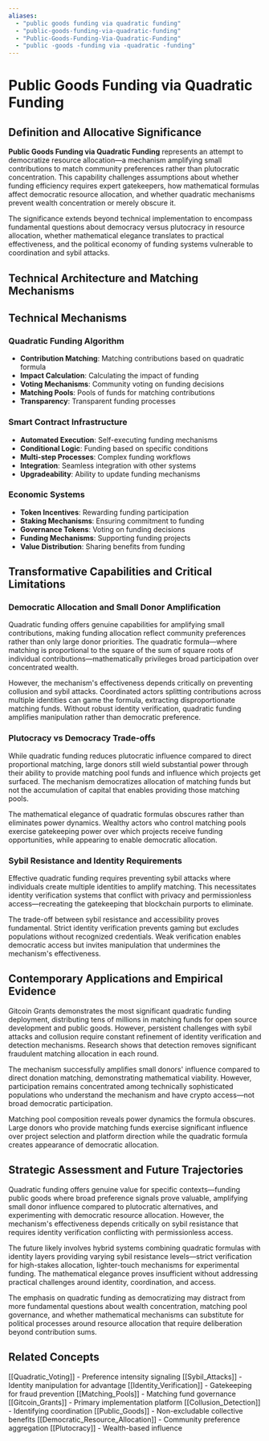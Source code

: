 ```yaml
---
aliases:
  - "public goods funding via quadratic funding"
  - "public-goods-funding-via-quadratic-funding"
  - "Public-Goods-Funding-Via-Quadratic-Funding"
  - "public -goods -funding via -quadratic -funding"
---
```


# Public Goods Funding via Quadratic Funding

## Definition and Allocative Significance

**Public Goods Funding via Quadratic Funding** represents an attempt to democratize resource allocation—a mechanism amplifying small contributions to match community preferences rather than plutocratic concentration. This capability challenges assumptions about whether funding efficiency requires expert gatekeepers, how mathematical formulas affect democratic resource allocation, and whether quadratic mechanisms prevent wealth concentration or merely obscure it.

The significance extends beyond technical implementation to encompass fundamental questions about democracy versus plutocracy in resource allocation, whether mathematical elegance translates to practical effectiveness, and the political economy of funding systems vulnerable to coordination and sybil attacks.

## Technical Architecture and Matching Mechanisms

## Technical Mechanisms

### Quadratic Funding Algorithm
- **Contribution Matching**: Matching contributions based on quadratic formula
- **Impact Calculation**: Calculating the impact of funding
- **Voting Mechanisms**: Community voting on funding decisions
- **Matching Pools**: Pools of funds for matching contributions
- **Transparency**: Transparent funding processes

### Smart Contract Infrastructure
- **Automated Execution**: Self-executing funding mechanisms
- **Conditional Logic**: Funding based on specific conditions
- **Multi-step Processes**: Complex funding workflows
- **Integration**: Seamless integration with other systems
- **Upgradeability**: Ability to update funding mechanisms

### Economic Systems
- **Token Incentives**: Rewarding funding participation
- **Staking Mechanisms**: Ensuring commitment to funding
- **Governance Tokens**: Voting on funding decisions
- **Funding Mechanisms**: Supporting funding projects
- **Value Distribution**: Sharing benefits from funding

## Transformative Capabilities and Critical Limitations

### Democratic Allocation and Small Donor Amplification

Quadratic funding offers genuine capabilities for amplifying small contributions, making funding allocation reflect community preferences rather than only large donor priorities. The quadratic formula—where matching is proportional to the square of the sum of square roots of individual contributions—mathematically privileges broad participation over concentrated wealth.

However, the mechanism's effectiveness depends critically on preventing collusion and sybil attacks. Coordinated actors splitting contributions across multiple identities can game the formula, extracting disproportionate matching funds. Without robust identity verification, quadratic funding amplifies manipulation rather than democratic preference.

### Plutocracy vs Democracy Trade-offs

While quadratic funding reduces plutocratic influence compared to direct proportional matching, large donors still wield substantial power through their ability to provide matching pool funds and influence which projects get surfaced. The mechanism democratizes allocation of matching funds but not the accumulation of capital that enables providing those matching pools.

The mathematical elegance of quadratic formulas obscures rather than eliminates power dynamics. Wealthy actors who control matching pools exercise gatekeeping power over which projects receive funding opportunities, while appearing to enable democratic allocation.

### Sybil Resistance and Identity Requirements

Effective quadratic funding requires preventing sybil attacks where individuals create multiple identities to amplify matching. This necessitates identity verification systems that conflict with privacy and permissionless access—recreating the gatekeeping that blockchain purports to eliminate.

The trade-off between sybil resistance and accessibility proves fundamental. Strict identity verification prevents gaming but excludes populations without recognized credentials. Weak verification enables democratic access but invites manipulation that undermines the mechanism's effectiveness.

## Contemporary Applications and Empirical Evidence

Gitcoin Grants demonstrates the most significant quadratic funding deployment, distributing tens of millions in matching funds for open source development and public goods. However, persistent challenges with sybil attacks and collusion require constant refinement of identity verification and detection mechanisms. Research shows that detection removes significant fraudulent matching allocation in each round.

The mechanism successfully amplifies small donors' influence compared to direct donation matching, demonstrating mathematical viability. However, participation remains concentrated among technically sophisticated populations who understand the mechanism and have crypto access—not broad democratic participation.

Matching pool composition reveals power dynamics the formula obscures. Large donors who provide matching funds exercise significant influence over project selection and platform direction while the quadratic formula creates appearance of democratic allocation.

## Strategic Assessment and Future Trajectories

Quadratic funding offers genuine value for specific contexts—funding public goods where broad preference signals prove valuable, amplifying small donor influence compared to plutocratic alternatives, and experimenting with democratic resource allocation. However, the mechanism's effectiveness depends critically on sybil resistance that requires identity verification conflicting with permissionless access.

The future likely involves hybrid systems combining quadratic formulas with identity layers providing varying sybil resistance levels—strict verification for high-stakes allocation, lighter-touch mechanisms for experimental funding. The mathematical elegance proves insufficient without addressing practical challenges around identity, coordination, and access.

The emphasis on quadratic funding as democratizing may distract from more fundamental questions about wealth concentration, matching pool governance, and whether mathematical mechanisms can substitute for political processes around resource allocation that require deliberation beyond contribution sums.

## Related Concepts

[[Quadratic_Voting]] - Preference intensity signaling
[[Sybil_Attacks]] - Identity manipulation for advantage
[[Identity_Verification]] - Gatekeeping for fraud prevention
[[Matching_Pools]] - Matching fund governance
[[Gitcoin_Grants]] - Primary implementation platform
[[Collusion_Detection]] - Identifying coordination
[[Public_Goods]] - Non-excludable collective benefits
[[Democratic_Resource_Allocation]] - Community preference aggregation
[[Plutocracy]] - Wealth-based influence